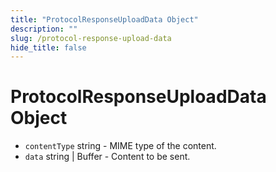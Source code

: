 ```yaml
---
title: "ProtocolResponseUploadData Object"
description: ""
slug: /protocol-response-upload-data
hide_title: false
---
```


# ProtocolResponseUploadData Object

* `contentType` string - MIME type of the content.
* `data` string | Buffer - Content to be sent.
